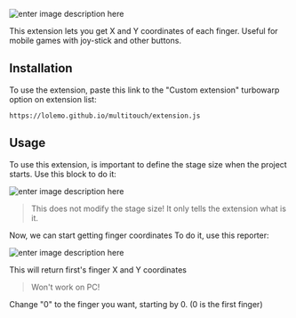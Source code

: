 
![enter image description here](https://github.com/LOLEMO/multitouch/blob/main/logo%20%281%29.png?raw=true)

This extension lets you get X and Y coordinates of each finger.
Useful for mobile games with joy-stick and other buttons.


## Installation
To use the extension, paste this link to the "Custom extension" turbowarp option on extension list:

    https://lolemo.github.io/multitouch/extension.js
## Usage
To use this extension, is important to define the stage size when the project starts. Use this block to do it:

![enter image description here](https://raw.githubusercontent.com/LOLEMO/multitouch/main/imagen_2023-02-02_192306062.png)

> This does not modify the stage size! It only tells the extension what is it.

Now, we can start getting finger coordinates
To do it, use this reporter:

![enter image description here](https://github.com/LOLEMO/multitouch/blob/main/imagen_2023-02-02_192804782.png?raw=true)


This will return first's finger X and Y coordinates

> Won't work on PC!

Change "0" to the finger you want, starting by 0. (0 is the first finger)
